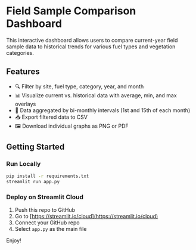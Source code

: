 # Field Sample Comparison Dashboard

This interactive dashboard allows users to compare current-year field sample data to historical trends for various fuel types and vegetation categories.

## Features

- 🔍 Filter by site, fuel type, category, year, and month
- 📊 Visualize current vs. historical data with average, min, and max overlays
- 📅 Data aggregated by bi-monthly intervals (1st and 15th of each month)
- 📥 Export filtered data to CSV
- 🖼️ Download individual graphs as PNG or PDF

## Getting Started

### Run Locally

```bash
pip install -r requirements.txt
streamlit run app.py
```

### Deploy on Streamlit Cloud

1. Push this repo to GitHub
2. Go to [https://streamlit.io/cloud](https://streamlit.io/cloud)
3. Connect your GitHub repo
4. Select `app.py` as the main file

Enjoy!